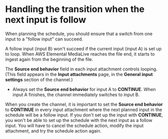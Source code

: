 # Handling the transition when the next input is follow<a name="transition-follow-success"></a>

When planning the schedule, you should ensure that a switch from one input to a "follow input" can succeed\.

A follow input \(input B\) won't succeed if the current input \(input A\) is set up to loop\. When AWS Elemental MediaLive reaches the file end, it starts to ingest again from the beginning of the file\. 

The **Source end behavior** field in each input attachment controls looping\. \(This field appears in the **Input attachments** page, in the **General input settings** section of the channel\.\) 
+ Always set the **Source end behavior** for input A to **CONTINUE**\. When input A finishes, the channel immediately switches to input B\.

When you create the channel, it is important to set the **Source end behavior** to **CONTINUE** in every input attachment where the next planned input in the schedule will be a follow input\. If you don't set up the input with **CONTINUE**, you won't be able to set up the schedule with the next input as a follow input\. You will have to cancel the schedule action, modify the input attachment, and try the schedule action again\.